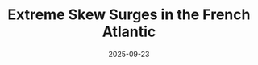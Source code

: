 ---
date: 2025-09-23
type: presentation
title: "Extreme Skew Surges in the French Atlantic"
conference: "Coastal Hazards Conference"
university: "University of Nantes"
city: "Nantes, France"
manuscript: "https://example.com/talk.pdf"
slides: "/assets/docs/talk-slides.pdf"
---
